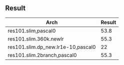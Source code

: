 

## Result 

Arch | Result 
|----|----|
res101.slim,pascal0|53.8
res101.slim.360k.newlr|55.3
res101.slim.dp_new.lr1e-10,pascal0|22
res101.slim.2branch,pascal0|55.3

